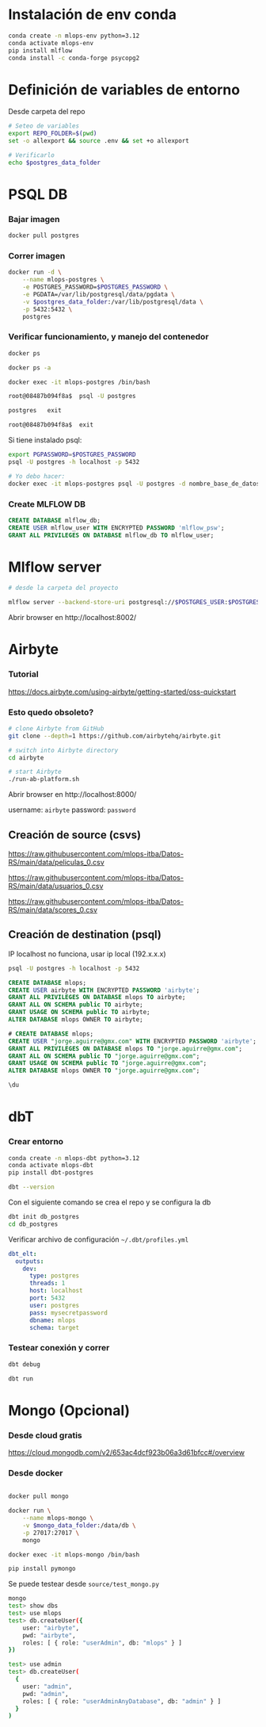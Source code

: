 # Instalación de env conda
```bash
conda create -n mlops-env python=3.12
conda activate mlops-env
pip install mlflow
conda install -c conda-forge psycopg2
```


# Definición de variables de entorno
Desde carpeta del repo

```bash
# Seteo de variables
export REPO_FOLDER=$(pwd)
set -o allexport && source .env && set +o allexport

# Verificarlo
echo $postgres_data_folder
```

# PSQL DB

### Bajar imagen
```bash
docker pull postgres
```

### Correr imagen
```bash
docker run -d \
    --name mlops-postgres \
    -e POSTGRES_PASSWORD=$POSTGRES_PASSWORD \
    -e PGDATA=/var/lib/postgresql/data/pgdata \
    -v $postgres_data_folder:/var/lib/postgresql/data \
    -p 5432:5432 \
    postgres
```

### Verificar funcionamiento, y manejo del contenedor
```bash
docker ps

docker ps -a

docker exec -it mlops-postgres /bin/bash

root@08487b094f8a$  psql -U postgres

postgres   exit

root@08487b094f8a$  exit
```

Si tiene instalado psql:
```bash
export PGPASSWORD=$POSTGRES_PASSWORD 
psql -U postgres -h localhost -p 5432

# Yo debo hacer:
docker exec -it mlops-postgres psql -U postgres -d nombre_base_de_datos -h localhost

```

### Create MLFLOW DB

```sql
CREATE DATABASE mlflow_db;
CREATE USER mlflow_user WITH ENCRYPTED PASSWORD 'mlflow_psw';
GRANT ALL PRIVILEGES ON DATABASE mlflow_db TO mlflow_user;
```


# Mlflow server


```bash
# desde la carpeta del proyecto

mlflow server --backend-store-uri postgresql://$POSTGRES_USER:$POSTGRES_PASSWORD@$POSTGRES_HOST/$MLFLOW_POSTGRES_DB --default-artifact-root $MLFLOW_ARTIFACTS_PATH --host 0.0.0.0 --port 8002
```
Abrir browser en http://localhost:8002/

# Airbyte

### Tutorial
https://docs.airbyte.com/using-airbyte/getting-started/oss-quickstart

### Esto quedo obsoleto?
```bash
# clone Airbyte from GitHub
git clone --depth=1 https://github.com/airbytehq/airbyte.git

# switch into Airbyte directory
cd airbyte

# start Airbyte
./run-ab-platform.sh
```
Abrir browser en http://localhost:8000/

username: `airbyte`
password: `password`

## Creación de source (csvs)
https://raw.githubusercontent.com/mlops-itba/Datos-RS/main/data/peliculas_0.csv

https://raw.githubusercontent.com/mlops-itba/Datos-RS/main/data/usuarios_0.csv

https://raw.githubusercontent.com/mlops-itba/Datos-RS/main/data/scores_0.csv

## Creación de destination (psql)
IP localhost no funciona, usar ip local (192.x.x.x)


```bash
psql -U postgres -h localhost -p 5432
```

```sql
CREATE DATABASE mlops;
CREATE USER airbyte WITH ENCRYPTED PASSWORD 'airbyte';
GRANT ALL PRIVILEGES ON DATABASE mlops TO airbyte;
GRANT ALL ON SCHEMA public TO airbyte;
GRANT USAGE ON SCHEMA public TO airbyte;
ALTER DATABASE mlops OWNER TO airbyte;
```

```sql
# CREATE DATABASE mlops;
CREATE USER "jorge.aguirre@gmx.com" WITH ENCRYPTED PASSWORD 'airbyte';
GRANT ALL PRIVILEGES ON DATABASE mlops TO "jorge.aguirre@gmx.com";
GRANT ALL ON SCHEMA public TO "jorge.aguirre@gmx.com";
GRANT USAGE ON SCHEMA public TO "jorge.aguirre@gmx.com";
ALTER DATABASE mlops OWNER TO "jorge.aguirre@gmx.com";

\du 
```

# dbT
### Crear entorno

```bash
conda create -n mlops-dbt python=3.12
conda activate mlops-dbt
pip install dbt-postgres

dbt --version
```

Con el siguiente comando se crea el repo y se configura la db
```bash
dbt init db_postgres
cd db_postgres
```

Verificar archivo de configuración `~/.dbt/profiles.yml` 


```yaml
dbt_elt:
  outputs:
    dev:
      type: postgres
      threads: 1
      host: localhost
      port: 5432
      user: postgres
      pass: mysecretpassword
      dbname: mlops
      schema: target
```

### Testear conexión y correr
```bash
dbt debug

dbt run
```



# Mongo (Opcional)

### Desde cloud gratis
https://cloud.mongodb.com/v2/653ac4dcf923b06a3d61bfcc#/overview

### Desde docker
```bash

docker pull mongo

docker run \
    --name mlops-mongo \
    -v $mongo_data_folder:/data/db \
    -p 27017:27017 \
    mongo

docker exec -it mlops-mongo /bin/bash

pip install pymongo

```

Se puede testear desde `source/test_mongo.py`

```bash
mongo
test> show dbs
test> use mlops
test> db.createUser({
    user: "airbyte",
    pwd: "airbyte",
    roles: [ { role: "userAdmin", db: "mlops" } ]
})

test> use admin
test> db.createUser(
  {
    user: "admin",
    pwd: "admin",
    roles: [ { role: "userAdminAnyDatabase", db: "admin" } ]
  }
)
```